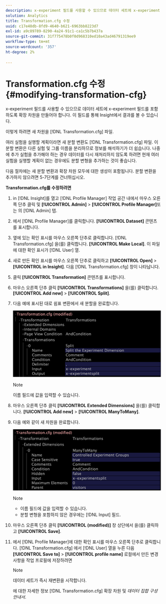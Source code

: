 ```yaml
---
description: x-experiment 필드를 사용할 수 있으므로 데이터 세트에 x-experiment 필드를 포함하도록 확장 차원을 만들어야 합니다. 이 필드를 통해 Insight에서 결과를 볼 수 있습니다.
solution: Analytics
title: Transformation.cfg 수정
uuid: c17e48db-8fd9-4640-b621-6963bb8223d7
exl-id: a9c89789-8290-4a24-91c1-ca1c5b7b437a
source-git-commit: 31f775478b0f0d968310ed10a43ad46791319ee9
workflow-type: tm+mt
source-wordcount: '357'
ht-degree: 2%

---
```


# Transformation.cfg 수정{#modifying-transformation-cfg}

x-experiment 필드를 사용할 수 있으므로 데이터 세트에 x-experiment 필드를 포함하도록 확장 차원을 만들어야 합니다. 이 필드를 통해 Insight에서 결과를 볼 수 있습니다.

이렇게 하려면 새 차원을 [!DNL Transformation.cfg] 파일.

여러 실험을 실행할 계획이라면 새 분할 변환도 [!DNL Transformation.cfg] 파일. 이 분할 변환은 다른 실험 및 그룹 이름을 분리하므로 정보를 해석하기가 더 쉽습니다. 나중에 추가 실험을 추가해야 하는 경우 데이터를 다시 재처리하지 않도록 하려면 현재 여러 실험을 실행할 계획이 없는 경우에도 분할 변형을 추가하는 것이 좋습니다.

다음 절차에는 새 분할 변환과 확장 차원 모두에 대한 생성이 포함됩니다. 분할 변환을 추가하지 않으려면 5-7단계를 건너뛰십시오.

**Transformation.cfg를 수정하려면**

1. in [!DNL Insight]를 열고 [!DNL Profile Manager] 작업 공간 내에서 마우스 오른쪽 단추 클릭 및 **[!UICONTROL Admin]** > **[!UICONTROL Profile Manager]**&#x200B;또는 의 [!DNL Admin] 탭.
1. 에서 [!DNL Profile Manager]를 클릭합니다. **[!UICONTROL Dataset]** 콘텐츠를 표시합니다.
1. 옆에 있는 확인 표시를 마우스 오른쪽 단추로 클릭합니다. [!DNL Transformation.cfg] 을(를) 클릭합니다. **[!UICONTROL Make Local]**. 이 파일에 대한 확인 표시가 [!DNL User] 열.
1. 새로 만든 확인 표시를 마우스 오른쪽 단추로 클릭하고 **[!UICONTROL Open]** > **[!UICONTROL in Insight]**. 다음 [!DNL Transformation.cfg] 창이 나타납니다.
1. 클릭 **[!UICONTROL Transformation]** 콘텐츠를 표시합니다.
1. 마우스 오른쪽 단추 클릭 **[!UICONTROL Transformations]** 을(를) 클릭합니다. **[!UICONTROL Add new]** > **[!UICONTROL Split]**.
1. 다음 예에 표시된 대로 쉼표 변환에서 새 분할을 완료합니다.

   ![단계 정보](assets/New_split_transformation.png)

   >[!NOTE]
   >
   >이름 필드에 값을 입력할 수 있습니다.

1. 마우스 오른쪽 단추 클릭 **[!UICONTROL Extended Dimensions]** 을(를) 클릭합니다. **[!UICONTROL Add new]** > **[!UICONTROL ManyToMany]**.
1. 다음 예와 같이 새 차원을 완료합니다.

   ![단계 정보](assets/New_Dimension_controlled_experiment_groups.png)

   >[!NOTE]
   >
   >* 이름 필드에 값을 입력할 수 있습니다.
   >* 분할 변형을 포함하지 않은 경우에는 [!DNL Input] 필드.


1. 마우스 오른쪽 단추 클릭 **[!UICONTROL (modified)]** 창 상단에서 을(를) 클릭하고 **[!UICONTROL Save]**.
1. 에서 [!DNL Profile Manager]에 대한 확인 표시를 마우스 오른쪽 단추로 클릭합니다. [!DNL Transformation.cfg] 에서 [!DNL User] 열을 누른 다음 **[!UICONTROL Save to]** > **[!UICONTROL profile name]** 로컬에서 만든 변경 사항을 작업 프로필에 저장하려면

   >[!NOTE]
   >
   >데이터 세트가 즉시 재변환을 시작합니다.

   에 대한 자세한 정보 [!DNL Transformation.cfg] 확장 차원 및 *데이터 집합 구성 안내서*.
